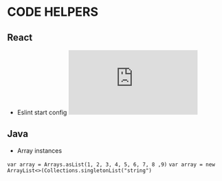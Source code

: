 
# CODE HELPERS

## React

- Eslint start config
![eslintrc.js](https://github.com/matheusicaro/helpers/blob/master/code/react/eslintrc.js)

## Java
  
- Array instances

 `var array = Arrays.asList(1, 2, 3, 4, 5, 6, 7, 8 ,9)`
 `var array = new ArrayList<>(Collections.singletonList("string")`
